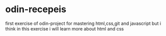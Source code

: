 # odin-recepeis
first exercise of odin-project for mastering html,css,git and javascript but i think in this exercise i will learn more about html and css
